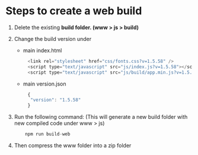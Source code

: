 # Steps to create a web build

1. Delete the existing **build folder. (www > js > build)**

2. Change the build version under
   * main index.html
   
    ```javascript
         <link rel="stylesheet" href="css/fonts.css?v=1.5.58" />
         <script type="text/javascript" src="js/index.js?v=1.5.58"></script>
         <script type="text/javascript" src="js/build/app.min.js?v=1.5.58"></script>
    ```
   * main version.json
   
    ```javascript
         {
          "version": "1.5.58"
         }
    ```   
    
3. Run the following command: (This will generate a new build folder with new compiled code under www > js)
    ```javascript
        npm run build-web
    ``` 
    
4. Then compress the www folder into a zip folder  

